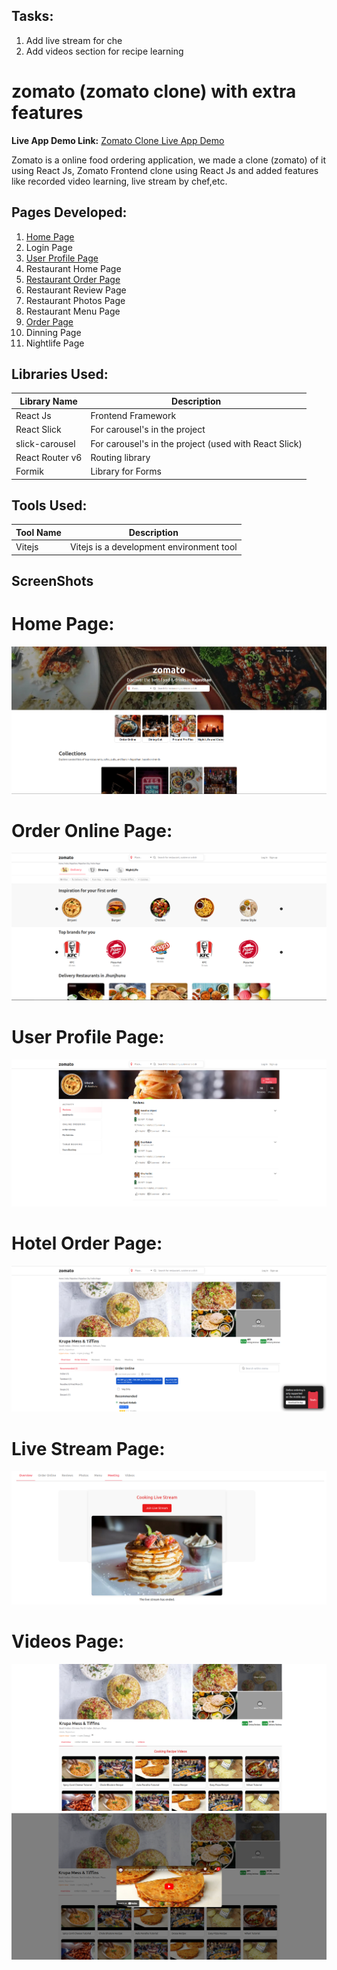 ## Tasks:

1. Add live stream for che
2. Add videos section for recipe learning

# zomato (zomato clone) with extra features

**Live App Demo Link:** [Zomato Clone Live App Demo](https://zomato-clonetest.vercel.app/)

Zomato is a online food ordering application, we made a clone (zomato) of it using React Js, Zomato Frontend clone using React Js and added features like recorded video learning, live stream by chef,etc.


## Pages Developed:

1. [Home Page](#home-page)
2. Login Page    
3. [User Profile Page](#user-profile-page)   
4. Restaurant Home Page 
5. [Restaurant Order Page](#hotel-order-page)   
6. Restaurant Review Page
7. Restaurant Photos Page
8. Restaurant Menu Page   
10. [Order Page](#order-online-page)  
11. Dinning Page
12. Nightlife Page

## Libraries Used:

| Library Name | Description |
| ------------ | ----------- |
| React Js     | Frontend Framework |
| React Slick  | For carousel's in the project |
| slick-carousel  | For carousel's in the project (used with React Slick) |
| React Router v6  | Routing library  |
| Formik  | Library for Forms |

## Tools Used:

| Tool Name | Description |
| ----------- | ----------- |
| Vitejs    | Vitejs is a development environment tool |


## ScreenShots

# Home Page:

<img src="Project Images/Home.png" />



# Order Online Page:

<img src="Project Images/OrderOnlinePage.png" />


# User Profile Page:

<img src="Project Images/UserProfilePage.png" />


# Hotel Order Page:

<img src="Project Images/HotelOrderPage.png" />

# Live Stream Page:

<img src="Project Images/livestream.png" />

# Videos Page:

<img src="Project Images/videos.png" />
<img src="Project Images/play.png" />

